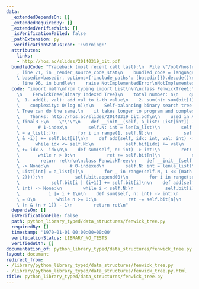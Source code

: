 ```yaml
---
data:
  _extendedDependsOn: []
  _extendedRequiredBy: []
  _extendedVerifiedWith: []
  _isVerificationFailed: false
  _pathExtension: py
  _verificationStatusIcon: ':warning:'
  attributes:
    links:
    - http://hos.ac/slides/20140319_bit.pdf
  bundledCode: "Traceback (most recent call last):\n  File \"/opt/hostedtoolcache/Python/3.9.1/x64/lib/python3.9/site-packages/onlinejudge_verify/documentation/build.py\"\
    , line 71, in _render_source_code_stat\n    bundled_code = language.bundle(stat.path,\
    \ basedir=basedir, options={'include_paths': [basedir]}).decode()\n  File \"/opt/hostedtoolcache/Python/3.9.1/x64/lib/python3.9/site-packages/onlinejudge_verify/languages/python.py\"\
    , line 96, in bundle\n    raise NotImplementedError\nNotImplementedError\n"
  code: "import math\nfrom typing import List\n\n\nclass FenwickTree1:\n    \"\"\"\
    \n    FenwickTree(Binary Indexed Tree)\n    total number: n\n    queries:\n  \
    \  1. add(i, val): add val to i-th value\n    2. sum(n): sum(bit[1] + ... + bit[n])\n\
    \    complexity: O(log n)\n\n    Self-balancing binary search tree or Segment\
    \ Tree can do the same,\n    it takes longer to program and complexity also increases.\n\
    \    Thanks: http://hos.ac/slides/20140319_bit.pdf\n\n    used in ARC031 C, indeednow\
    \ finalB E\n    \"\"\"\n    def __init__(self, a_list: List[int]) -> None:\n \
    \       # 1-index\n        self.N: int = len(a_list)\n        self.bit: List[int]\
    \ = a_list[:]\n        for i in range(1, self.N):\n            self.bit[i + (i\
    \ & -i)] += self.bit[i]\n\n    def add(self, idx: int, val: int) -> None:\n  \
    \      while idx <= self.N:\n            self.bit[idx] += val\n            idx\
    \ += idx & -idx\n\n    def sum(self, n: int) -> int:\n        ret: int = 0\n \
    \       while n > 0:\n            ret += self.bit[n]\n            n -= n & -n\n\
    \        return ret\n\n\nclass FenwickTree:\n    def __init__(self, a_list: List[int])\
    \ -> None:\n        # 0-indexed\n        self.N: int = len(a_list)\n        self.bit:\
    \ List[int] = a_list[:]\n        for _ in range(self.N, 1 << (math.ceil(math.log(self.N,\
    \ 2)))):\n            self.bit.append(0)\n        for i in range(self.N-1):\n\
    \            self.bit[i | (i+1)] += self.bit[i]\n\n    def add(self, i: int, val:\
    \ int) -> None:\n        while i < self.N:\n            self.bit[i] += val\n \
    \           i |= i + 1\n\n    def sum(self, n: int) -> int:\n        ret: int\
    \ = 0\n        while n >= 0:\n            ret += self.bit[n]\n            n =\
    \ (n & (n + 1)) - 1\n        return ret\n"
  dependsOn: []
  isVerificationFile: false
  path: python_library_typed/data_structures/fenwick_tree.py
  requiredBy: []
  timestamp: '1970-01-01 00:00:00+00:00'
  verificationStatus: LIBRARY_NO_TESTS
  verifiedWith: []
documentation_of: python_library_typed/data_structures/fenwick_tree.py
layout: document
redirect_from:
- /library/python_library_typed/data_structures/fenwick_tree.py
- /library/python_library_typed/data_structures/fenwick_tree.py.html
title: python_library_typed/data_structures/fenwick_tree.py
---
```

